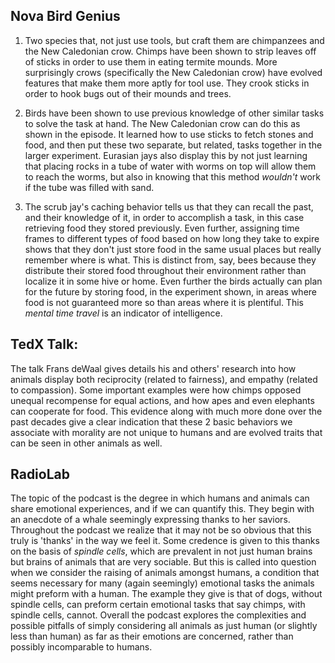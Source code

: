 ## Nova Bird Genius
1. Two species that, not just use tools, but craft them are chimpanzees and the New Caledonian crow. Chimps have been shown to strip leaves off of sticks in order to use them in eating termite mounds. More surprisingly crows (specifically the New Caledonian crow) have evolved features that make them more aptly for tool use. They crook sticks in order to hook bugs out of their mounds and trees.


2. Birds have been shown to use previous knowledge of other similar tasks to solve the task at hand. The New Caledonian crow can do this as shown in the episode. It learned how to use sticks to fetch stones and food, and then put these two separate, but related, tasks together in the larger experiment. Eurasian jays also display this by not just learning that placing rocks in a tube of water with worms on top will allow them to reach the worms, but also in knowing that this method *wouldn't* work if the tube was filled with sand.

3. The scrub jay's caching behavior tells us that they can recall the past, and their knowledge of it, in order to accomplish a task, in this case retrieving food they stored previously. Even further, assigning time frames to different types of food based on how long they take to expire shows that they don't just store food in the same usual places but really remember where is what. This is distinct from, say, bees because they distribute their stored food throughout their environment rather than localize it in some hive or home. Even further the birds actually can plan for the future by storing food, in the experiment shown, in areas where food is not guaranteed more so than areas where it is plentiful. This *mental time travel* is an indicator of intelligence.

## TedX Talk:
The talk Frans deWaal gives details his and others' research into how animals display both reciprocity (related to fairness), and empathy (related to compassion). Some important examples were how chimps opposed unequal recompense for equal actions, and how apes and even elephants can cooperate for food. This evidence along with much more done over the past decades give a clear indication that these 2 basic behaviors we associate with morality are not unique to humans and are evolved traits that can be seen in other animals as well.

## RadioLab
The topic of the podcast is the degree in which humans and animals can share emotional experiences, and if we can quantify this. They begin with an anecdote of a whale seemingly expressing thanks to her saviors. Throughout the podcast we realize that it may not be so obvious that this truly is 'thanks' in the way we feel it. Some credence is given to this thanks on the basis of *spindle cells*, which are prevalent in not just human brains but brains of animals that are very sociable. But this is called into question when we consider the raising of animals amongst humans, a condition that seems necessary for many (again seemingly) emotional tasks the animals might preform with a human. The example they give is that of dogs, without spindle cells, can preform certain emotional tasks that say chimps, with spindle cells, cannot. Overall the podcast explores the complexities and possible pitfalls of simply considering all animals as just human (or slightly less than human) as far as their emotions are concerned, rather than possibly incomparable to humans.
